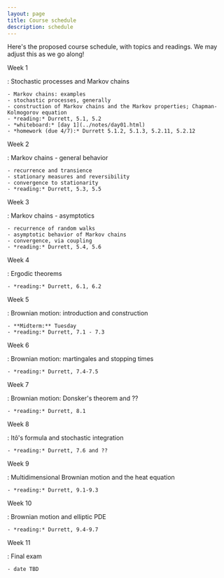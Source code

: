 ```yaml
---
layout: page
title: Course schedule
description: schedule
---
```


Here's the proposed course schedule,
with topics and readings.
We may adjust this as we go along!

Week 1

: Stochastic processes and Markov chains

    - Markov chains: examples
    - stochastic processes, generally
    - construction of Markov chains and the Markov properties; Chapman-Kolmogorov equation
    - *reading:* Durrett, 5.1, 5.2
    - *whiteboard:* [day 1](../notes/day01.html)
    - *homework (due 4/7):* Durrett 5.1.2, 5.1.3, 5.2.11, 5.2.12

Week 2

: Markov chains - general behavior

    - recurrence and transience
    - stationary measures and reversibility
    - convergence to stationarity
    - *reading:* Durrett, 5.3, 5.5

Week 3

: Markov chains - asymptotics

    - recurrence of random walks
    - asymptotic behavior of Markov chains
    - convergence, via coupling
    - *reading:* Durrett, 5.4, 5.6

Week 4

: Ergodic theorems

    - *reading:* Durrett, 6.1, 6.2

Week 5

: Brownian motion: introduction and construction

    - **Midterm:** Tuesday
    - *reading:* Durrett, 7.1 - 7.3

Week 6

: Brownian motion: martingales and stopping times

    - *reading:* Durrett, 7.4-7.5

Week 7

: Brownian motion: Donsker's theorem and ??

    - *reading:* Durrett, 8.1

Week 8

: Itô's formula and stochastic integration

    - *reading:* Durrett, 7.6 and ??

Week 9

: Multidimensional Brownian motion and the heat equation

    - *reading:* Durrett, 9.1-9.3

Week 10

: Brownian motion and elliptic PDE

    - *reading:* Durrett, 9.4-9.7

Week 11

: Final exam

    - date TBD
